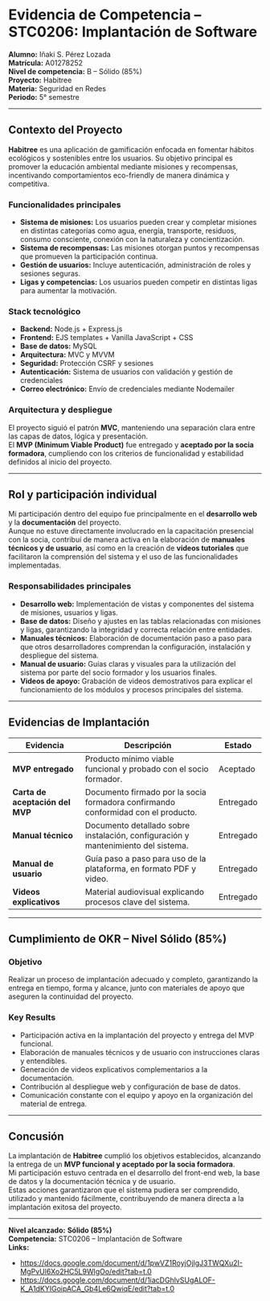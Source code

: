 # Evidencia de Competencia – STC0206: Implantación de Software

**Alumno:** Iñaki S. Pérez Lozada  
**Matrícula:** A01278252  
**Nivel de competencia:** B – Sólido (85%)  
**Proyecto:** Habitree  
**Materia:** Seguridad en Redes  
**Periodo:** 5° semestre  

---

## Contexto del Proyecto

**Habitree** es una aplicación de gamificación enfocada en fomentar hábitos ecológicos y sostenibles entre los usuarios. Su objetivo principal es promover la educación ambiental mediante misiones y recompensas, incentivando comportamientos eco-friendly de manera dinámica y competitiva.

### Funcionalidades principales
- **Sistema de misiones:** Los usuarios pueden crear y completar misiones en distintas categorías como agua, energía, transporte, residuos, consumo consciente, conexión con la naturaleza y concientización.  
- **Sistema de recompensas:** Las misiones otorgan puntos y recompensas que promueven la participación continua.  
- **Gestión de usuarios:** Incluye autenticación, administración de roles y sesiones seguras.  
- **Ligas y competencias:** Los usuarios pueden competir en distintas ligas para aumentar la motivación.  

### Stack tecnológico
- **Backend:** Node.js + Express.js  
- **Frontend:** EJS templates + Vanilla JavaScript + CSS  
- **Base de datos:** MySQL  
- **Arquitectura:** MVC y MVVM 
- **Seguridad:** Protección CSRF y sesiones  
- **Autenticación:** Sistema de usuarios con validación y gestión de credenciales  
- **Correo electrónico:** Envío de credenciales mediante Nodemailer  

### Arquitectura y despliegue
El proyecto siguió el patrón **MVC**, manteniendo una separación clara entre las capas de datos, lógica y presentación.  
El **MVP (Minimum Viable Product)** fue entregado y **aceptado por la socia formadora**, cumpliendo con los criterios de funcionalidad y estabilidad definidos al inicio del proyecto.

---

## Rol y participación individual

Mi participación dentro del equipo fue principalmente en el **desarrollo web** y la **documentación** del proyecto.  
Aunque no estuve directamente involucrado en la capacitación presencial con la socia, contribuí de manera activa en la elaboración de **manuales técnicos y de usuario**, así como en la creación de **videos tutoriales** que facilitaron la comprensión del sistema y el uso de las funcionalidades implementadas.

### Responsabilidades principales
- **Desarrollo web:** Implementación de vistas y componentes del sistema de misiones, usuarios y ligas.  
- **Base de datos:** Diseño y ajustes en las tablas relacionadas con misiones y ligas, garantizando la integridad y correcta relación entre entidades.  
- **Manuales técnicos:** Elaboración de documentación paso a paso para que otros desarrolladores comprendan la configuración, instalación y despliegue del sistema.  
- **Manual de usuario:** Guías claras y visuales para la utilización del sistema por parte del socio formador y los usuarios finales.  
- **Videos de apoyo:** Grabación de videos demostrativos para explicar el funcionamiento de los módulos y procesos principales del sistema.  

---

## Evidencias de Implantación

| Evidencia | Descripción | Estado |
|------------|-------------|---------|
| **MVP entregado** | Producto mínimo viable funcional y probado con el socio formador. | Aceptado |
| **Carta de aceptación del MVP** | Documento firmado por la socia formadora confirmando conformidad con el producto. | Entregado |
| **Manual técnico** | Documento detallado sobre instalación, configuración y mantenimiento del sistema. | Entregado |
| **Manual de usuario** | Guía paso a paso para uso de la plataforma, en formato PDF y video. | Entregado |
| **Videos explicativos** | Material audiovisual explicando procesos clave del sistema. | Entregado |

---

## Cumplimiento de OKR – Nivel Sólido (85%)

### **Objetivo**
Realizar un proceso de implantación adecuado y completo, garantizando la entrega en tiempo, forma y alcance, junto con materiales de apoyo que aseguren la continuidad del proyecto.

### **Key Results**
- Participación activa en la implantación del proyecto y entrega del MVP funcional.  
- Elaboración de manuales técnicos y de usuario con instrucciones claras y entendibles.  
- Generación de videos explicativos complementarios a la documentación.  
- Contribución al despliegue web y configuración de base de datos.  
- Comunicación constante con el equipo y apoyo en la organización del material de entrega.  

---

## Concusión 

La implantación de **Habitree** cumplió los objetivos establecidos, alcanzando la entrega de un **MVP funcional y aceptado por la socia formadora**.  
Mi participación estuvo centrada en el desarrollo del front-end web, la base de datos y la documentación técnica y de usuario.  
Estas acciones garantizaron que el sistema pudiera ser comprendido, utilizado y mantenido fácilmente, contribuyendo de manera directa a la implantación exitosa del proyecto.

---

**Nivel alcanzado:** **Sólido (85%)**  
**Competencia:** STC0206 – Implantación de Software  
**Links:**
- https://docs.google.com/document/d/1pwVZ1RoyjOjlgJ3TWQXu2I-MgPvUl6Xo2HC5L9WlgOo/edit?tab=t.0
- https://docs.google.com/document/d/1iacDGhlvSUgALOF-K_A1dKYIGoipACA_Gb4Le6QwiqE/edit?tab=t.0
